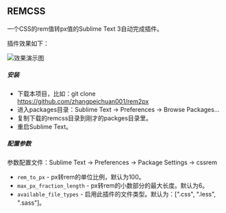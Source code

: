 REMCSS
-------------

一个CSS的rem值转px值的Sublime Text 3自动完成插件。

插件效果如下：

![效果演示图](remcss.gif)

##### 安装

* 下载本项目，比如：git clone https://github.com/zhangpeichuan001/rem2px
* 进入packages目录：Sublime Text -> Preferences -> Browse Packages...
* 复制下载的remcss目录到刚才的packges目录里。
* 重启Sublime Text。

##### 配置参数

参数配置文件：Sublime Text -> Preferences -> Package Settings -> cssrem

* `rem_to_px` - px转rem的单位比例，默认为100。
* `max_px_fraction_length` - px转rem的小数部分的最大长度。默认为6。
* `available_file_types` - 启用此插件的文件类型。默认为：[".css", ".less", ".sass"]。
